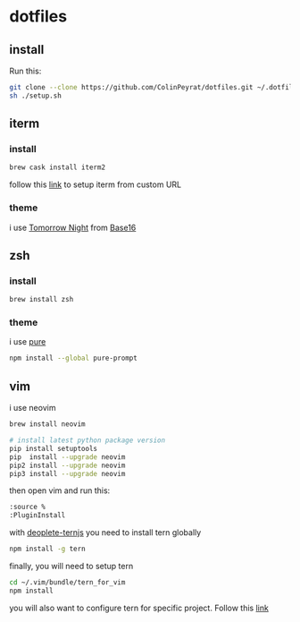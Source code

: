 # dotfiles

## install

Run this:

```bash
git clone --clone https://github.com/ColinPeyrat/dotfiles.git ~/.dotfiles
sh ./setup.sh
```

## iterm

### install

```bash
brew cask install iterm2
```

follow this [link](http://stratus3d.com/blog/2015/02/28/sync-iterm2-profile-with-dotfiles-repository/) to setup iterm from custom URL

### theme

i use [Tomorrow Night](https://github.com/martinlindhe/base16-iterm2) from [Base16](https://github.com/chriskempson/base16)

## zsh

### install

```bash
brew install zsh
```

### theme

i use [pure](https://github.com/sindresorhus/pure)

```bash
npm install --global pure-prompt
```

## vim

i use neovim

```bash
brew install neovim

# install latest python package version
pip install setuptools
pip  install --upgrade neovim
pip2 install --upgrade neovim
pip3 install --upgrade neovim
```

then open vim and run this:

```bash
:source %
:PluginInstall
```

with [deoplete-ternjs](https://github.com/carlitux/deoplete-ternjs) you need to install tern globally

```bash
npm install -g tern
```

finally, you will need to setup tern

```bash
cd ~/.vim/bundle/tern_for_vim
npm install
```

you will also want to configure tern for specific project. Follow this [link](https://stackoverflow.com/questions/41371789/figuring-out-javascript-libraries-for-vim-autocompletion-with-ternjs-in-tern-pr/41377689#41377689)
